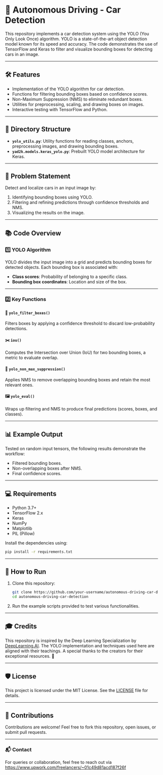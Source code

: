 # 🚗 Autonomous Driving - Car Detection

This repository implements a car detection system using the YOLO (You Only Look Once) algorithm. YOLO is a state-of-the-art object detection model known for its speed and accuracy. The code demonstrates the use of TensorFlow and Keras to filter and visualize bounding boxes for detecting cars in an image.

---

## 🛠️ Features
- Implementation of the YOLO algorithm for car detection.
- Functions for filtering bounding boxes based on confidence scores.
- Non-Maximum Suppression (NMS) to eliminate redundant boxes.
- Utilities for preprocessing, scaling, and drawing boxes on images.
- Interactive testing with TensorFlow and Python.

---

## 📁 Directory Structure
- **`yolo_utils.py`**: Utility functions for reading classes, anchors, preprocessing images, and drawing bounding boxes.
- **`yad2k.models.keras_yolo.py`**: Prebuilt YOLO model architecture for Keras.

---

## 📝 Problem Statement
Detect and localize cars in an input image by:
1. Identifying bounding boxes using YOLO.
2. Filtering and refining predictions through confidence thresholds and NMS.
3. Visualizing the results on the image.

---

## 📚 Code Overview

### 1️⃣ YOLO Algorithm
YOLO divides the input image into a grid and predicts bounding boxes for detected objects. Each bounding box is associated with:
- **Class scores**: Probability of belonging to a specific class.
- **Bounding box coordinates**: Location and size of the box.

---

### 2️⃣ Key Functions

#### 🔎 `yolo_filter_boxes()`
Filters boxes by applying a confidence threshold to discard low-probability detections.

#### ✂️ `iou()`
Computes the Intersection over Union (IoU) for two bounding boxes, a metric to evaluate overlap.

#### 🚫 `yolo_non_max_suppression()`
Applies NMS to remove overlapping bounding boxes and retain the most relevant ones.

#### 🖼️ `yolo_eval()`
Wraps up filtering and NMS to produce final predictions (scores, boxes, and classes).

---

## 📊 Example Output
Tested on random input tensors, the following results demonstrate the workflow:
- Filtered bounding boxes.
- Non-overlapping boxes after NMS.
- Final confidence scores.

---

## 💻 Requirements
- Python 3.7+
- TensorFlow 2.x
- Keras
- NumPy
- Matplotlib
- PIL (Pillow)

Install the dependencies using:
```bash
pip install -r requirements.txt
```

---

## 🚀 How to Run
1. Clone this repository:
   ```bash
   git clone https://github.com/your-username/autonomous-driving-car-detection.git
   cd autonomous-driving-car-detection
   ```
2. Run the example scripts provided to test various functionalities.

---

## 🎓 Credits
This repository is inspired by the Deep Learning Specialization by [DeepLearning.AI](https://www.deeplearning.ai/courses/deep-learning-specialization/). The YOLO implementation and techniques used here are aligned with their teachings. A special thanks to the creators for their exceptional resources. 🌟

---

## 🛡️ License
This project is licensed under the MIT License. See the [LICENSE](LICENSE) file for details.

---

## 🌟 Contributions
Contributions are welcome! Feel free to fork this repository, open issues, or submit pull requests.

---

### 📬 Contact
For queries or collaboration, feel free to reach out via https://www.upwork.com/freelancers/~01c49d81acd187f26f
